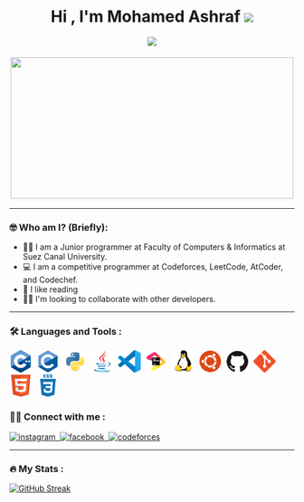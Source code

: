 <h1 align="center">
    Hi , I'm Mohamed Ashraf
    <img src="https://media.giphy.com/media/hvRJCLFzcasrR4ia7z/giphy.gif" width="30px"/>
  </h1>
  
  <div id="header" align="center">
    <img src="https://media.giphy.com/media/juua9i2c2fA0AIp2iq/giphy.gif" width="100"/>
  </div>
  
  <div align="center">
    <img src="https://komarev.com/ghpvc/?username=your-github-Mohamed-Aahraf-lt&style=flat-square&color=blue" alt=""/>
  </div>
  
  <div align="center">
    <img src="https://media.giphy.com/media/jdPMeyv9rn0hZHh8n9/giphy.gif" width="500" height="250"/>
  </div>
  
  ---
  
  ### :nerd_face: Who am I? (Briefly):
  - :man_technologist:  I am a Junior programmer  at Faculty of Computers & Informatics at Suez Canal University.
  - :computer:  I am a competitive programmer at Codeforces, LeetCode, AtCoder, and Codechef.
  - :closed_book:  I like reading
  - :dancing_men:  I'm looking to collaborate with other developers.
  
  
  ---
  
  ### :hammer_and_wrench: Languages and Tools :
  <div>
    <img src="https://github.com/devicons/devicon/blob/master/icons/cplusplus/cplusplus-original.svg" title="Cplusplus" alt="Cplusplus" width="40" height="40"/>&nbsp;
    <img src="https://github.com/devicons/devicon/blob/master/icons/c/c-original.svg" title="C" alt="C" width="40" height="40"/>&nbsp;
    <img src="https://github.com/devicons/devicon/blob/master/icons/python/python-original.svg" title="Python" alt="Python" width="40" height="40"/>&nbsp;
    <img src="https://github.com/devicons/devicon/blob/master/icons/java/java-original.svg" title="Java" alt="Java" width="40" height="40"/>&nbsp;
    <img src="https://github.com/devicons/devicon/blob/master/icons/vscode/vscode-original.svg" title="vscode" alt="vscode" width="40" height="40"/>&nbsp;
    <img src="https://github.com/devicons/devicon/blob/master/icons/jetbrains/jetbrains-original.svg" title="Jetbrains" alt="jetbrains" width="40" height="40"/>&nbsp;
    <img src="https://github.com/devicons/devicon/blob/master/icons/linux/linux-original.svg" title="Linux" alt="Linux" width="40" height="40"/>&nbsp;
    <img src="https://github.com/devicons/devicon/blob/master/icons/ubuntu/ubuntu-plain.svg" title="Ubuntu" **alt="Ubuntu" width="40" height="40"/>&nbsp;
    <img src="https://github.com/devicons/devicon/blob/master/icons/github/github-original.svg" title="GitHub"  alt="GitHub" width="40" height="40"/>&nbsp;
    <img src="https://github.com/devicons/devicon/blob/master/icons/git/git-original.svg" title="Git" alt="Git" width="40" height="40"/>&nbsp;
    <img src="https://github.com/devicons/devicon/blob/master/icons/html5/html5-original.svg" title="HTML5" alt="HTML" width="40" height="40"/>&nbsp;
    <img src="https://github.com/devicons/devicon/blob/master/icons/css3/css3-plain-wordmark.svg"  title="CSS3" alt="CSS" width="40" height="40"/>
  </div>
  
  ### :lotus_position_man: Connect with me :
  <div id="connect">
    <a href="https://www.instagram.com/mo_ashraaf22/">
      <img src="https://github.com/simple-icons/simple-icons/blob/develop/icons/instagram.svg" alt="instagram" width="50" height="50"/>&nbsp;
    </a>
    <a href="https://www.facebook.com/mohamed2001m">
      <img src="https://github.com/simple-icons/simple-icons/blob/develop/icons/facebook.svg" alt="facebook" width="50" height="50"/>&nbsp;
    </a>
    <a href="https://codeforces.com/profile/Mo-AShraaf">
      <img src="https://github.com/simple-icons/simple-icons/blob/develop/icons/codeforces.svg" alt="codeforces" width="50" height="50"/>
    </a>
  </div>
  
  ---
  
  ### :fire: My Stats :
  [![GitHub Streak](http://github-readme-streak-stats.herokuapp.com?user=Mohamed-Ashraf-2210&theme=dark&hide_border=true)](https://git.io/streak-stats)
  
